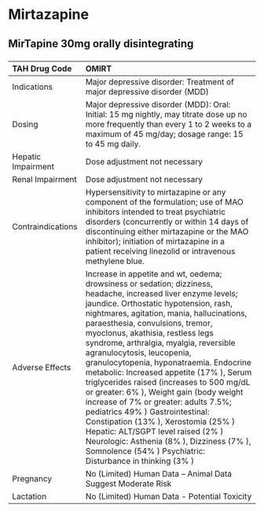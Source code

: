 # Mirtazapine

## MirTapine 30mg orally disintegrating

##### 

| TAH Drug Code      | OMIRT                                                                                                                                                                                                                                                                                                                                                                                                                                                                                                                                                                                                                                                                                                                                                                                                 |
|:-------------------|:------------------------------------------------------------------------------------------------------------------------------------------------------------------------------------------------------------------------------------------------------------------------------------------------------------------------------------------------------------------------------------------------------------------------------------------------------------------------------------------------------------------------------------------------------------------------------------------------------------------------------------------------------------------------------------------------------------------------------------------------------------------------------------------------------|
| Indications        | Major depressive disorder: Treatment of major depressive disorder (MDD)                                                                                                                                                                                                                                                                                                                                                                                                                                                                                                                                                                                                                                                                                                                               |
| Dosing             | Major depressive disorder (MDD): Oral: Initial: 15 mg nightly, may titrate dose up no more frequently than every 1 to 2 weeks to a maximum of 45 mg/day; dosage range: 15 to 45 mg daily.                                                                                                                                                                                                                                                                                                                                                                                                                                                                                                                                                                                                             |
| Hepatic Impairment | Dose adjustment not necessary                                                                                                                                                                                                                                                                                                                                                                                                                                                                                                                                                                                                                                                                                                                                                                         |
| Renal Impairment   | Dose adjustment not necessary                                                                                                                                                                                                                                                                                                                                                                                                                                                                                                                                                                                                                                                                                                                                                                         |
| Contraindications  | Hypersensitivity to mirtazapine or any component of the formulation; use of MAO inhibitors intended to treat psychiatric disorders (concurrently or within 14 days of discontinuing either mirtazapine or the MAO inhibitor); initiation of mirtazapine in a patient receiving linezolid or intravenous methylene blue.                                                                                                                                                                                                                                                                                                                                                                                                                                                                               |
| Adverse Effects    | Increase in appetite and wt, oedema; drowsiness or sedation; dizziness, headache, increased liver enzyme levels; jaundice. Orthostatic hypotension, rash, nightmares, agitation, mania, hallucinations, paraesthesia, convulsions, tremor, myoclonus, akathisia, restless legs syndrome, arthralgia, myalgia, reversible agranulocytosis, leucopenia, granulocytopenia, hyponatraemia. Endocrine metabolic: Increased appetite (17% ), Serum triglycerides raised (increases to 500 mg/dL or greater: 6% ), Weight gain (body weight increase of 7% or greater: adults 7.5%; pediatrics 49% ) Gastrointestinal: Constipation (13% ), Xerostomia (25% ) Hepatic: ALT/SGPT level raised (2% ) Neurologic: Asthenia (8% ), Dizziness (7% ), Somnolence (54% ) Psychiatric: Disturbance in thinking (3% ) |
| Pregnancy          | No (Limited) Human Data – Animal Data Suggest Moderate Risk                                                                                                                                                                                                                                                                                                                                                                                                                                                                                                                                                                                                                                                                                                                                           |
| Lactation          | No (Limited) Human Data - Potential Toxicity                                                                                                                                                                                                                                                                                                                                                                                                                                                                                                                                                                                                                                                                                                                                                          |

